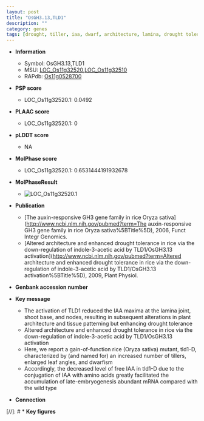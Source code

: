 ```yaml
---
layout: post
title: "OsGH3.13,TLD1"
description: ""
category: genes
tags: [drought, tiller, iaa, dwarf, architecture, lamina, drought tolerance, shoot, leaf]
---
```


* **Information**  
    + Symbol: OsGH3.13,TLD1  
    + MSU: [LOC_Os11g32520](http://rice.plantbiology.msu.edu/cgi-bin/ORF_infopage.cgi?orf=LOC_Os11g32520),[LOC_Os11g32510](http://rice.plantbiology.msu.edu/cgi-bin/ORF_infopage.cgi?orf=LOC_Os11g32510)  
    + RAPdb: [Os11g0528700](http://rapdb.dna.affrc.go.jp/viewer/gbrowse_details/irgsp1?name=Os11g0528700)  

* **PSP score**  
    + LOC_Os11g32520.1: 0.0492 

* **PLAAC score**  
    + LOC_Os11g32520.1: 0 

* **pLDDT score**
    + NA


* **MolPhase score**
    + LOC_Os11g32520.1: 0.6531444191932678

* **MolPhaseResult**
    + ![LOC_Os11g32520.1](https://ricepsp.github.io/pictures/LOC_Os11g/LOC_Os11g32520.1.png)

* **Publication**  
    + [The auxin-responsive GH3 gene family in rice Oryza sativa](http://www.ncbi.nlm.nih.gov/pubmed?term=The auxin-responsive GH3 gene family in rice Oryza sativa%5BTitle%5D), 2006, Funct Integr Genomics.
    + [Altered architecture and enhanced drought tolerance in rice via the down-regulation of indole-3-acetic acid by TLD1/OsGH3.13 activation](http://www.ncbi.nlm.nih.gov/pubmed?term=Altered architecture and enhanced drought tolerance in rice via the down-regulation of indole-3-acetic acid by TLD1/OsGH3.13 activation%5BTitle%5D), 2009, Plant Physiol.

* **Genbank accession number**  

* **Key message**  
    + The activation of TLD1 reduced the IAA maxima at the lamina joint, shoot base, and nodes, resulting in subsequent alterations in plant architecture and tissue patterning but enhancing drought tolerance
    + Altered architecture and enhanced drought tolerance in rice via the down-regulation of indole-3-acetic acid by TLD1/OsGH3.13 activation
    + Here, we report a gain-of-function rice (Oryza sativa) mutant, tld1-D, characterized by (and named for) an increased number of tillers, enlarged leaf angles, and dwarfism
    + Accordingly, the decreased level of free IAA in tld1-D due to the conjugation of IAA with amino acids greatly facilitated the accumulation of late-embryogenesis abundant mRNA compared with the wild type

* **Connection**  

[//]: # * **Key figures**  


